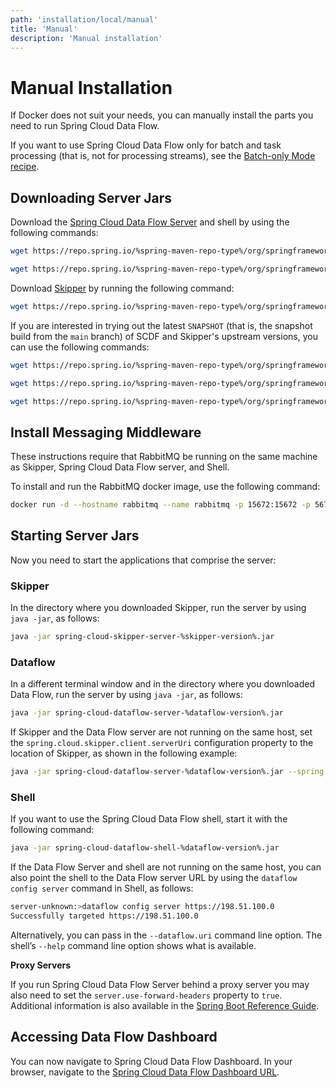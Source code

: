 ```yaml
---
path: 'installation/local/manual'
title: 'Manual'
description: 'Manual installation'
---
```


# Manual Installation

If Docker does not suit your needs, you can manually install the parts you need to run Spring Cloud Data Flow.

<!--NOTE-->

If you want to use Spring Cloud Data Flow only for batch and task processing (that is, not for processing streams), see the [Batch-only Mode recipe](%currentPath%/recipes/batch/batch-only-mode).

<!--END_NOTE-->

## Downloading Server Jars

Download the [Spring Cloud Data Flow Server](https://spring.io/projects/spring-cloud-dataflow) and shell by using the following commands:

```bash
wget https://repo.spring.io/%spring-maven-repo-type%/org/springframework/cloud/spring-cloud-dataflow-server/%dataflow-version%/spring-cloud-dataflow-server-%dataflow-version%.jar

wget https://repo.spring.io/%spring-maven-repo-type%/org/springframework/cloud/spring-cloud-dataflow-shell/%dataflow-version%/spring-cloud-dataflow-shell-%dataflow-version%.jar
```

Download [Skipper](https://cloud.spring.io/spring-cloud-skipper/) by running the following command:

```bash
wget https://repo.spring.io/%spring-maven-repo-type%/org/springframework/cloud/spring-cloud-skipper-server/%skipper-version%/spring-cloud-skipper-server-%skipper-version%.jar
```

<!--NOTE-->

If you are interested in trying out the latest `SNAPSHOT` (that is, the snapshot build from the `main` branch) of SCDF and Skipper's upstream versions, you can use the following commands:

```bash
wget https://repo.spring.io/%spring-maven-repo-type%/org/springframework/cloud/spring-cloud-dataflow-server/%dataflow-version%/spring-cloud-dataflow-server-%dataflow-version%.jar

wget https://repo.spring.io/%spring-maven-repo-type%/org/springframework/cloud/spring-cloud-dataflow-shell/%dataflow-version%/spring-cloud-dataflow-shell-%dataflow-version%.jar

wget https://repo.spring.io/%spring-maven-repo-type%/org/springframework/cloud/spring-cloud-skipper-server/%skipper-version%/spring-cloud-skipper-server-%skipper-version%.jar
```

<!--END_NOTE-->

## Install Messaging Middleware

These instructions require that RabbitMQ be running on the same machine as Skipper, Spring Cloud Data Flow server, and Shell.

To install and run the RabbitMQ docker image, use the following command:

```bash
docker run -d --hostname rabbitmq --name rabbitmq -p 15672:15672 -p 5672:5672 rabbitmq:3.7
```

## Starting Server Jars

Now you need to start the applications that comprise the server:

### Skipper

In the directory where you downloaded Skipper, run the server by using `java -jar`, as follows:

```bash
java -jar spring-cloud-skipper-server-%skipper-version%.jar
```

### Dataflow

In a different terminal window and in the directory where you downloaded Data Flow, run the server by using `java -jar`, as follows:

```bash
java -jar spring-cloud-dataflow-server-%dataflow-version%.jar
```

If Skipper and the Data Flow server are not running on the same
host, set the `spring.cloud.skipper.client.serverUri` configuration
property to the location of Skipper, as shown in the following
example:

```bash
java -jar spring-cloud-dataflow-server-%dataflow-version%.jar --spring.cloud.skipper.client.serverUri=https://192.51.100.1:7577/api
```

### Shell

If you want to use the Spring Cloud Data Flow shell, start it with the following command:

```bash
java -jar spring-cloud-dataflow-shell-%dataflow-version%.jar
```

If the Data Flow Server and shell are not running on the same host, you can also point the shell to the Data Flow server URL by using the `dataflow config server` command in Shell, as follows:

```bash
server-unknown:>dataflow config server https://198.51.100.0
Successfully targeted https://198.51.100.0
```

Alternatively, you can pass in the `--dataflow.uri` command line option. The shell’s `--help` command line option shows what is available.

<!--TIP-->

**Proxy Servers**

If you run Spring Cloud Data Flow Server behind a proxy server you may also need to set the `server.use-forward-headers` property to `true`. Additional information is also available in the [Spring Boot Reference Guide](https://docs.spring.io/spring-boot/docs/current/reference/htmlsingle/#howto.webserver.use-behind-a-proxy-server).

<!--END_TIP-->

## Accessing Data Flow Dashboard

You can now navigate to Spring Cloud Data Flow Dashboard. In your browser, navigate to the [Spring Cloud Data
Flow Dashboard URL](http://localhost:9393/dashboard).
